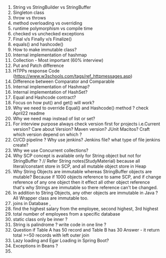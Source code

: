 1. String vs StringBuilder vs StringBuffer
2. Singleton class
3. throw vs throws
4. method overloading vs overriding
5. runtime polymorphism vs compile time
6. checked vs unchecked exceptions
7. Final v/s Finally v/s Finalize()
8. equals() and hashcode()
9. How to make immutable class?
10. Internal implementation of hashmap
11. Collection - Most important (60% interview)
12. Put and Patch difference
13. HTPPs response Code (https://www.w3schools.com/tags/ref_httpmessages.asp)
14. Difference between Comparator and Comparable
15. Internal implementation of Hashmap?
16. Internal implementation of HashSet?
16. Equal and Hashcode contract?
17. Focus on how put() and get() will work?
18. Why we need to override Equal() and Hashcode() method ? check April22 readme
16. Why we need map instead of list or set?
17. For interview purpose always check version first for projects i.e.Current version?
    Care about Version? Maven version? JUnit Macitos?
    Craft which version depend on which ?
18. CI/CD pipeline ? Why use jenkins? Jenkins file? what type of file jenkins create?
19. Why we use Concurrent collections?
20. Why SCP concept is available only for String object but not for StringBuffer ? // Refer String notes(StudyMaterial)
   because all literal/constant store in SCP, and all mutable object store in Heap
21. Why String Objects are immutable whereas StringBuffer objects are mutable?
   Because if 1000 objects reference to same SCP, and if change reference of any one object then it effect all other object
   reference that's why Strings are immutable so there reference can't be changed.
22. In addition to String Objects, any other objects are immutable in Java ?
   All Wrapper class are immutable too.
23. joins in Database ,
24. find the highest salary from the employee, second highest, 3rd highest 
25. total number of employees from a specific database
26. static class only be inner ? 
27. String is palindrome ? write code in one line ? 
28. Question if Table A has 50 record and Table B has 30
    Answer - it return total >=50 records with left outer join
29. Lazy loading and Egar Loading in Spring Boot?
30. Exceptions in Beans ?
31. 
